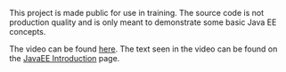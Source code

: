 This project is made public for use in training.  The source code is not production
quality and is only meant to demonstrate some basic Java EE concepts.

The video can be found [here](https://youtu.be/Qt-JiyrRH2g).  The text seen in the video can be found on the [JavaEE Introduction](javaee-intro.md) page.
